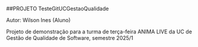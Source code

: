 ##PROJETO TesteGitUCGestaoQualidade

Autor: Wilson Ines (Aluno)

Projeto de demonstração para a turma de terça-feira ANIMA LIVE
da UC de Gestão de Qualidade de Software, semestre 2025/1